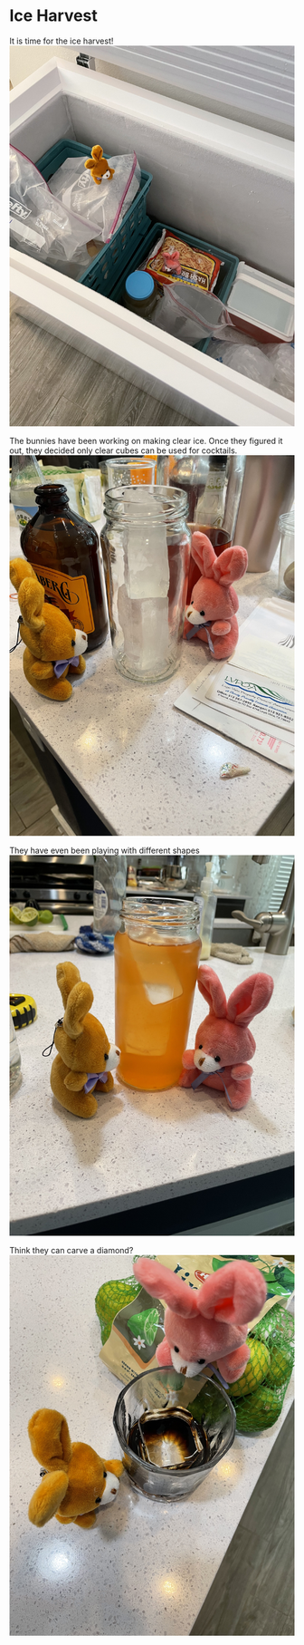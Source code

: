 # Ice Harvest

It is time for the ice harvest!
![IMAGE_1](pictures/IMAGE_1.jpg)
<div style="page-break-after: always;"></div>

The bunnies have been working on making clear ice. Once they figured it out, they decided only clear cubes can be used for cocktails.
![IMAGE_2](pictures/IMAGE_2.jpg)
<div style="page-break-after: always;"></div>

They have even been playing with different shapes
![IMAGE_3](pictures/IMAGE_3.jpg)
<div style="page-break-after: always;"></div>

Think they can carve a diamond?
![IMAGE_4](pictures/IMAGE_4.jpg)
<div style="page-break-after: always;"></div>